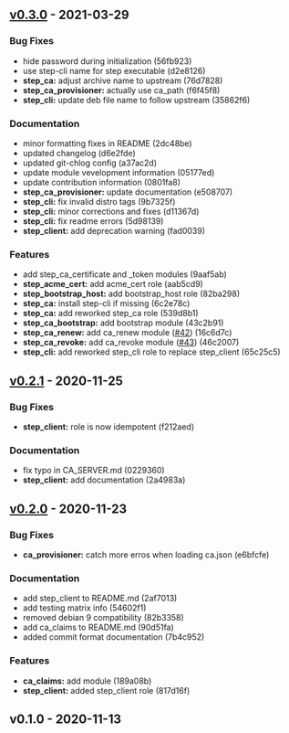 
<a name="v0.3.0"></a>
## [v0.3.0] - 2021-03-29
### Bug Fixes
- hide password during initialization (56fb923)
- use step-cli name for step executable (d2e8126)
- **step_ca:** adjust archive name to upstream (76d7828)
- **step_ca_provisioner:** actually use ca_path (f6f45f8)
- **step_cli:** update deb file name to follow upstream (35862f6)

### Documentation
- minor formatting fixes in README (2dc48be)
- updated changelog (d6e2fde)
- updated git-chlog config (a37ac2d)
- update module vevelopment information (05177ed)
- update contribution information (0801fa8)
- **step_ca_provisioner:** update documentation (e508707)
- **step_cli:** fix invalid distro tags (9b7325f)
- **step_cli:** minor corrections and fixes (d11367d)
- **step_cli:** fix readme errors (5d98139)
- **step_client:** add deprecation warning (fad0039)

### Features
- add step_ca_certificate and _token modules (9aaf5ab)
- **step_acme_cert:** add acme_cert role (aab5cd9)
- **step_bootstrap_host:** add bootstrap_host role (82ba298)
- **step_ca:** install step-cli if missing (6c2e78c)
- **step_ca:** add reworked step_ca role (539d8b1)
- **step_ca_bootstrap:** add bootstrap module (43c2b91)
- **step_ca_renew:** add ca_renew module ([#42](https://github.com/maxhoesel/ansible-collection-smallstep/issues/42)) (16c6d7c)
- **step_ca_revoke:** add ca_revoke module ([#43](https://github.com/maxhoesel/ansible-collection-smallstep/issues/43)) (46c2007)
- **step_cli:** add reworked step_cli role to replace step_client (65c25c5)


<a name="v0.2.1"></a>
## [v0.2.1] - 2020-11-25
### Bug Fixes
- **step_client:** role is now idempotent (f212aed)

### Documentation
- fix typo in CA_SERVER.md (0229360)
- **step_client:** add documentation (2a4983a)


<a name="v0.2.0"></a>
## [v0.2.0] - 2020-11-23
### Bug Fixes
- **ca_provisioner:** catch more erros when loading ca.json (e6bfcfe)

### Documentation
- add step_client to README.md (2af7013)
- add testing matrix info (54602f1)
- removed debian 9 compatibility (82b3358)
- add ca_claims to README.md (90d51fa)
- added commit format documentation (7b4c952)

### Features
- **ca_claims:** add module (189a08b)
- **step_client:** added step_client role (817d16f)


<a name="v0.1.0"></a>
## v0.1.0 - 2020-11-13

[v0.3.0]: https://github.com/maxhoesel/ansible-collection-smallstep/compare/v0.2.1...v0.3.0
[v0.2.1]: https://github.com/maxhoesel/ansible-collection-smallstep/compare/v0.2.0...v0.2.1
[v0.2.0]: https://github.com/maxhoesel/ansible-collection-smallstep/compare/v0.1.0...v0.2.0
